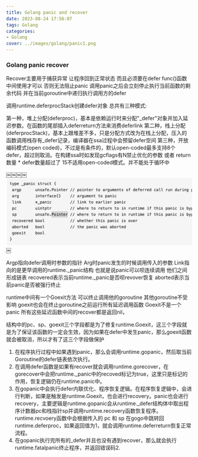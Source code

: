 ```yaml
---
title: Golang panic and recover
date: 2023-08-24 17:56:07
tags: Golang
categories:
- Golang
cover: ../images/golang/panic1.png
---
```



### Golang panic recover

Recover主要用于捕获异常 让程序回到正常状态  而且必须要在defer func()函数中间使用才可以 否则无法阻止panic
调用panic之后会立刻停止执行当前函数的剩余代码 并在当前goroutine中递归执行调用方的defer

调用runtime.deferprocStack创建defer对象 总共有三种模式:


第一种，堆上分配(deferproc)，基本是依赖运行时来分配"_defer"对象并加入延迟参数。在函数的尾部插入deferreturn方法来消费deferlink
第二种，栈上分配(deferprocStack)，基本上跟堆差不多，只是分配方式改为在栈上分配，压入的函数调用栈存有_defer记录，编译器在ssa过程中会预留defer空间
第三种，开放编码模式(open coded)，不过是有条件的，默认open-coded最多支持8个defer，超过则取消。在构建ssa时如发现gcflags有N禁止优化的参数 或者 return数量 * defer数量超过了 15不适用open-coded模式。并不能处于循环中


￼￼￼￼![](../images/golang/panic1.png)￼


Argp指向defer调用时参数的指针 
Arg时panic发生的时候调用传入的参数
Link指向的是更早调用的runtime._panic结构 也就是说panic可以呗连续调用 他们之间形成链表
recovered表示当前runtime._panic是否呗revover恢复
aborted表示当前panic是否被强行终止



runtime中间有一个Goexit方法 可以终止调用他的goroutine 其他goroutine不受影响 goexit也会在终止goroutine之前运行所有延迟调用函数 
Goexit不是一个panic 所有这些延迟函数中间的recover都是返回nil， 

结构中的pc、sp、goexit三个字段都是为了修复runtime.Goexit，这三个字段就是为了保证该函数的一定会生效，因为如果在defer中发生panic，那么goexit函数就会被取消，所以才有了这三个字段做保护






1. 在程序执行过程中如果遇到panic，那么会调用runtime.gopanic，然后取当前Goroutine的defer链表依次执行。
2. 在调用defer函数是如果有recover就会调用runtime.gorecover，在gorecover中会把runtime._panic中的recoved标记为true，这里只是标记的作用，恢复逻辑仍在runtime.panic中。
3. 在gopanic中会执行defer内联优化、程序恢复逻辑。在程序恢复逻辑中，会进行判断，如果是触发是runtime.Goexit，也会进行recovery。panic也会进行recovery，主要逻辑是runtime.gopanic会从runtime._defer结构体中取出程序计数器pc和栈指针sp并调用runtime.recovery函数恢复程序。runtime.recvoery函数中会根据传入的 pc 和 sp 在gogo中跳转回runtime.deferproc，如果返回值为1，就会调用runtime.deferreturn恢复正常流程。
4. 在gopanic执行完所有的_defer并且也没有遇到recover，那么就会执行runtime.fatalpanic终止程序，并返回错误码2.


